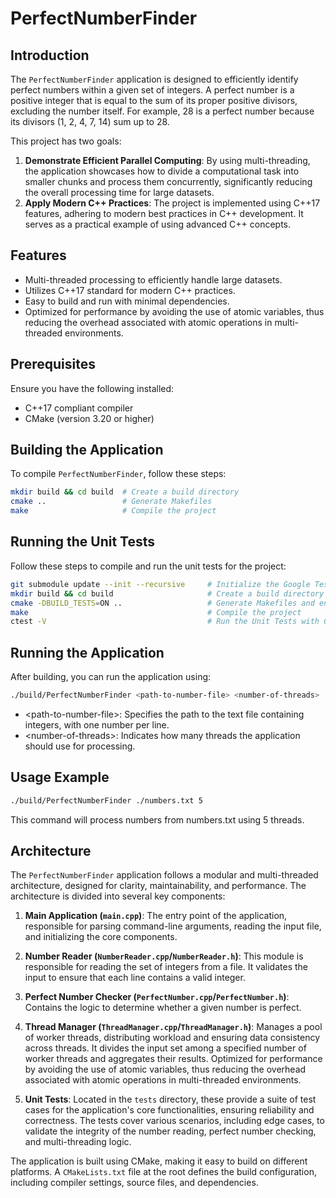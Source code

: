 # PerfectNumberFinder

## Introduction
The `PerfectNumberFinder` application is designed to efficiently identify perfect numbers within a given set of integers. A perfect number is a positive integer that is equal to the sum of its proper positive divisors, excluding the number itself. For example, 28 is a perfect number because its divisors (1, 2, 4, 7, 14) sum up to 28.

This project has two goals:
1. **Demonstrate Efficient Parallel Computing**: By using multi-threading, the application showcases how to divide a computational task into smaller chunks and process them concurrently, significantly reducing the overall processing time for large datasets.
2. **Apply Modern C++ Practices**: The project is implemented using C++17 features, adhering to modern best practices in C++ development. It serves as a practical example of using advanced C++ concepts.

## Features
- Multi-threaded processing to efficiently handle large datasets.
- Utilizes C++17 standard for modern C++ practices.
- Easy to build and run with minimal dependencies.
- Optimized for performance by avoiding the use of atomic variables, thus reducing the overhead associated with atomic operations in multi-threaded environments.

## Prerequisites
Ensure you have the following installed:
- C++17 compliant compiler
- CMake (version 3.20 or higher)

## Building the Application
To compile `PerfectNumberFinder`, follow these steps:

```bash
mkdir build && cd build  # Create a build directory
cmake ..                 # Generate Makefiles
make                     # Compile the project
```

## Running the Unit Tests
Follow these steps to compile and run the unit tests for the project:

```bash
git submodule update --init --recursive     # Initialize the Google Test submodule
mkdir build && cd build                     # Create a build directory
cmake -DBUILD_TESTS=ON ..                   # Generate Makefiles and enable unit tests. 
make                                        # Compile the project
ctest -V                                    # Run the Unit Tests with CTest
```

## Running the Application
After building, you can run the application using:
```bash
./build/PerfectNumberFinder <path-to-number-file> <number-of-threads>
```
* \<path-to-number-file\>: Specifies the path to the text file containing integers, with one number per line.
* \<number-of-threads\>: Indicates how many threads the application should use for processing.

## Usage Example
```bash
./build/PerfectNumberFinder ./numbers.txt 5
```
This command will process numbers from numbers.txt using 5 threads.


## Architecture

The `PerfectNumberFinder` application follows a modular and multi-threaded architecture, designed for clarity, maintainability, and performance. The architecture is divided into several key components:

1. **Main Application (`main.cpp`)**: The entry point of the application, responsible for parsing command-line arguments, reading the input file, and initializing the core components.

2. **Number Reader (`NumberReader.cpp`/`NumberReader.h`)**: This module is responsible for reading the set of integers from a file. It validates the input to ensure that each line contains a valid integer.

3. **Perfect Number Checker (`PerfectNumber.cpp`/`PerfectNumber.h`)**: Contains the logic to determine whether a given number is perfect.

4. **Thread Manager (`ThreadManager.cpp`/`ThreadManager.h`)**: Manages a pool of worker threads, distributing workload and ensuring data consistency across threads. It divides the input set among a specified number of worker threads and aggregates their results. Optimized for performance by avoiding the use of atomic variables, thus reducing the overhead associated with atomic operations in multi-threaded environments.

5. **Unit Tests**: Located in the `tests` directory, these provide a suite of test cases for the application's core functionalities, ensuring reliability and correctness. The tests cover various scenarios, including edge cases, to validate the integrity of the number reading, perfect number checking, and multi-threading logic.

The application is built using CMake, making it easy to build on different platforms. A `CMakeLists.txt` file at the root defines the build configuration, including compiler settings, source files, and dependencies.

